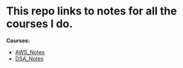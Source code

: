 # This repo links to notes for all the courses I do.

**Courses:**

- [AWS_Notes](https://github.com/charangajjala/AWS_Notes/blob/main/README.md)
- [DSA_Notes](https://github.com/charangajjala/DSA_Notes/blob/main/README.md)
